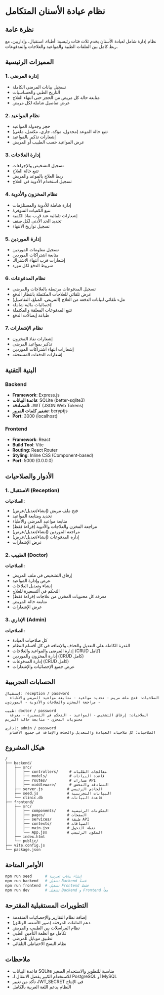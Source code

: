# نظام عيادة الأسنان المتكامل

## نظرة عامة
نظام إدارة شامل لعيادة الأسنان يخدم ثلاث فئات رئيسية: أطباء، استقبال، وإداريين، مع ربط كامل بين الملفات الطبية والمواعيد والعلاجات والمدفوعات.

## المميزات الرئيسية

### 1. إدارة المرضى
- تسجيل بيانات المرضى الكاملة
- التاريخ الطبي والحساسيات
- متابعة حالة كل مريض من الحجز حتى انتهاء العلاج
- عرض تفاصيل شاملة لكل مريض

### 2. نظام المواعيد
- حجز وجدولة المواعيد
- تتبع حالة الموعد (مجدول، مؤكد، جاري، مكتمل، ملغي)
- إشعارات تذكير بالمواعيد
- عرض المواعيد حسب الطبيب أو المريض

### 3. إدارة العلاجات
- تسجيل التشخيص والإجراءات
- تتبع حالة العلاج
- ربط العلاج بالموعد والمريض
- تسجيل استخدام الأدوية في العلاج

### 4. نظام المخزون والأدوية
- إدارة شاملة للأدوية والمستلزمات
- تتبع الكميات المتوفرة
- إشعارات تلقائية عند قرب نفاذ الكمية
- تحديد الحد الأدنى لكل صنف
- تسجيل تواريخ الانتهاء

### 5. إدارة الموردين
- تسجيل معلومات الموردين
- متابعة اشتراكات الموردين
- إشعارات قرب انتهاء الاشتراك
- شروط الدفع لكل مورد

### 6. نظام المدفوعات
- تسجيل المدفوعات مرتبطة بالعلاجات والمرضى
- عرض تلقائي للعلاجات المكتملة بانتظار الدفع
- ملء تلقائي لبيانات الدفعة من العلاج (المريض، المبلغ، التفاصيل)
- إحصائيات مالية شاملة
- تتبع المدفوعات المعلقة والمكتملة
- طباعة إيصالات الدفع

### 7. نظام الإشعارات
- إشعارات نفاذ المخزون
- تذكير بمواعيد المرضى
- إشعارات انتهاء اشتراكات الموردين
- إشعارات الدفعات المستحقة

## البنية التقنية

### Backend
- **Framework**: Express.js
- **قاعدة البيانات**: SQLite (better-sqlite3)
- **المصادقة**: JWT (JSON Web Tokens)
- **تشفير كلمات المرور**: bcryptjs
- **Port**: 3000 (localhost)

### Frontend
- **Framework**: React
- **Build Tool**: Vite
- **Routing**: React Router
- **Styling**: Inline CSS (Component-based)
- **Port**: 5000 (0.0.0.0)

## الأدوار والصلاحيات

### 1. الاستقبال (Reception)
**الصلاحيات:**
- فتح ملف مريض (إنشاء/تعديل/عرض)
- تحديد ومتابعة المواعيد
- متابعة مواعيد المرضى والأطباء
- مراجعة المخزن والعلاجات والأدوية (قراءة فقط)
- مراجعة الموردين (إنشاء/تعديل/عرض)
- إدارة المدفوعات (إنشاء/تعديل/عرض)
- عرض الإشعارات

### 2. الطبيب (Doctor)
**الصلاحيات:**
- إرفاق التشخيص في ملف المريض
- عرض وإدارة المواعيد
- إنشاء وتعديل العلاجات
- التحكم في التسعيرة للعلاج
- معرفة كل محتويات المخزن من علاجات (قراءة فقط)
- متابعة حالة المريض
- عرض الإشعارات

### 3. الإداري (Admin)
**الصلاحيات:**
- كل صلاحيات العيادة
- القدرة الكاملة على التعديل والحذف والإضافة في كل أقسام النظام
- إدارة المرضى والمواعيد والعلاجات (CRUD كامل)
- إدارة المخزون والموردين (CRUD كامل)
- إدارة المدفوعات (CRUD كامل)
- عرض جميع الإحصائيات والإشعارات

## الحسابات التجريبية

```
استقبال: reception / password
  الصلاحيات: فتح ملف مريض - تحديد مواعيد - متابعة مواعيد المرضى والأطباء - مراجعة المخزن والعلاجات والأدوية - الموردون

طبيب: doctor / password
  الصلاحيات: إرفاق التشخيص - المواعيد - التحكم في التسعيرة - معرفة محتويات المخزن - متابعة حالة المريض

إداري: admin / password
  الصلاحيات: كل صلاحيات العيادة والتعديل والحذف والإضافة في جميع الأقسام
```

## هيكل المشروع

```
/
├── backend/
│   ├── src/
│   │   ├── controllers/     # معالجات الطلبات
│   │   ├── models/          # قاعدة البيانات
│   │   ├── routes/          # مسارات API
│   │   ├── middleware/      # المصادقة والتحقق
│   ├── server.js           # الخادم الرئيسي
│   ├── seed.js             # البيانات التجريبية
│   └── clinic.db           # قاعدة البيانات
├── frontend/
│   ├── src/
│   │   ├── components/     # المكونات الرئيسية
│   │   ├── pages/          # الصفحات
│   │   ├── services/       # طبقة API
│   │   ├── contexts/       # السياقات
│   │   ├── main.jsx        # نقطة الدخول
│   │   └── App.jsx         # المكون الرئيسي
│   ├── index.html
│   └── public/
├── vite.config.js
└── package.json
```

## الأوامر المتاحة

```bash
npm run seed      # إنشاء بيانات تجريبية
npm run backend   # تشغيل Backend فقط
npm run frontend  # تشغيل Frontend فقط
npm run dev       # تشغيل Backend و Frontend معاً
```

## التطويرات المستقبلية المقترحة
- إضافة نظام التقارير والإحصائيات المتقدمة
- دعم الملفات المرفقة (صور الأشعة، الوثائق)
- نظام المراسلات بين الطبيب والمريض
- تكامل مع أنظمة التأمين الطبي
- تطبيق موبايل للمرضى
- نظام النسخ الاحتياطي التلقائي

## ملاحظات
- قاعدة البيانات SQLite مناسبة للتطوير والاستخدام الصغير
- للاستخدام الكبير يفضل الانتقال لـ PostgreSQL أو MySQL
- تأكد من تغيير JWT_SECRET في الإنتاج
- النظام يدعم اللغة العربية بالكامل
